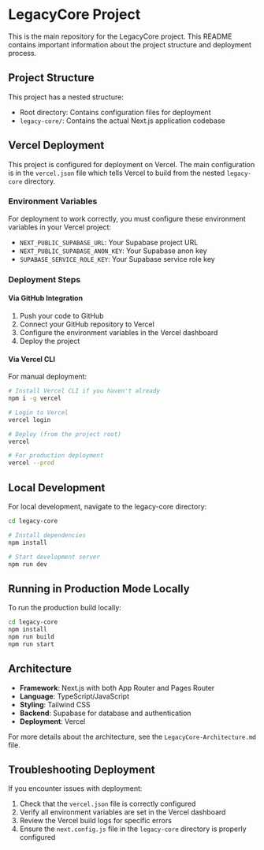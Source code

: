 # LegacyCore Project

This is the main repository for the LegacyCore project. This README contains important information about the project structure and deployment process.

## Project Structure

This project has a nested structure:

- Root directory: Contains configuration files for deployment
- `legacy-core/`: Contains the actual Next.js application codebase

## Vercel Deployment

This project is configured for deployment on Vercel. The main configuration is in the `vercel.json` file which tells Vercel to build from the nested `legacy-core` directory.

### Environment Variables

For deployment to work correctly, you must configure these environment variables in your Vercel project:

- `NEXT_PUBLIC_SUPABASE_URL`: Your Supabase project URL
- `NEXT_PUBLIC_SUPABASE_ANON_KEY`: Your Supabase anon key
- `SUPABASE_SERVICE_ROLE_KEY`: Your Supabase service role key

### Deployment Steps

#### Via GitHub Integration

1. Push your code to GitHub
2. Connect your GitHub repository to Vercel
3. Configure the environment variables in the Vercel dashboard
4. Deploy the project

#### Via Vercel CLI

For manual deployment:

```bash
# Install Vercel CLI if you haven't already
npm i -g vercel

# Login to Vercel
vercel login

# Deploy (from the project root)
vercel

# For production deployment
vercel --prod
```

## Local Development

For local development, navigate to the legacy-core directory:

```bash
cd legacy-core

# Install dependencies
npm install

# Start development server
npm run dev
```

## Running in Production Mode Locally

To run the production build locally:

```bash
cd legacy-core
npm install
npm run build
npm run start
```

## Architecture

- **Framework**: Next.js with both App Router and Pages Router
- **Language**: TypeScript/JavaScript
- **Styling**: Tailwind CSS
- **Backend**: Supabase for database and authentication
- **Deployment**: Vercel

For more details about the architecture, see the `LegacyCore-Architecture.md` file.

## Troubleshooting Deployment

If you encounter issues with deployment:

1. Check that the `vercel.json` file is correctly configured
2. Verify all environment variables are set in the Vercel dashboard
3. Review the Vercel build logs for specific errors
4. Ensure the `next.config.js` file in the `legacy-core` directory is properly configured
